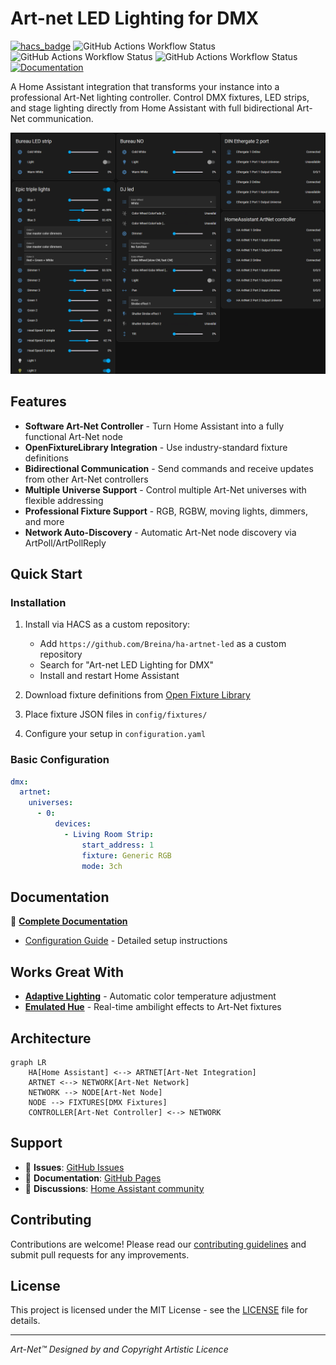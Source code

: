 # Art-net LED Lighting for DMX

[![hacs_badge](https://img.shields.io/badge/HACS-Custom-41BDF5.svg)](https://github.com/hacs/integration)
![GitHub Actions Workflow Status](https://img.shields.io/github/actions/workflow/status/Breina/ha-artnet-led/validate.yml)
![GitHub Actions Workflow Status](https://img.shields.io/github/actions/workflow/status/Breina/ha-artnet-led/hassfest.yaml)
![GitHub Actions Workflow Status](https://img.shields.io/github/actions/workflow/status/Breina/ha-artnet-led/python.yml)
[![Documentation](https://img.shields.io/badge/docs-github%20pages-blue)](https://breina.github.io/ha-artnet-led/)

A Home Assistant integration that transforms your instance into a professional Art-Net lighting controller. Control DMX fixtures, LED strips, and stage lighting directly from Home Assistant with full bidirectional Art-Net communication.

![Integration Entities](docs/Entities.png)

## Features

- **Software Art-Net Controller** - Turn Home Assistant into a fully functional Art-Net node
- **OpenFixtureLibrary Integration** - Use industry-standard fixture definitions
- **Bidirectional Communication** - Send commands and receive updates from other Art-Net controllers
- **Multiple Universe Support** - Control multiple Art-Net universes with flexible addressing
- **Professional Fixture Support** - RGB, RGBW, moving lights, dimmers, and more
- **Network Auto-Discovery** - Automatic Art-Net node discovery via ArtPoll/ArtPollReply

## Quick Start

### Installation

1. Install via HACS as a custom repository:
   - Add `https://github.com/Breina/ha-artnet-led` as a custom repository
   - Search for "Art-net LED Lighting for DMX"
   - Install and restart Home Assistant

2. Download fixture definitions from [Open Fixture Library](https://open-fixture-library.org/)
3. Place fixture JSON files in `config/fixtures/`
4. Configure your setup in `configuration.yaml`

### Basic Configuration

```yaml
dmx:
  artnet:
    universes:
      - 0:
          devices:
            - Living Room Strip:
                start_address: 1
                fixture: Generic RGB
                mode: 3ch
```

## Documentation

📖 **[Complete Documentation](https://breina.github.io/ha-artnet-led/)**

- [Configuration Guide](https://breina.github.io/ha-artnet-led/config/) - Detailed setup instructions

## Works Great With

- **[Adaptive Lighting](https://github.com/basnijholt/adaptive-lighting)** - Automatic color temperature adjustment
- **[Emulated Hue](https://github.com/hass-emulated-hue/core)** - Real-time ambilight effects to Art-Net fixtures

## Architecture

```mermaid
graph LR
    HA[Home Assistant] <--> ARTNET[Art-Net Integration]
    ARTNET <--> NETWORK[Art-Net Network]
    NETWORK --> NODE[Art-Net Node]
    NODE --> FIXTURES[DMX Fixtures]
    CONTROLLER[Art-Net Controller] <--> NETWORK
```

## Support

- 🐛 **Issues**: [GitHub Issues](https://github.com/Breina/ha-artnet-led/issues)
- 📖 **Documentation**: [GitHub Pages](https://breina.github.io/ha-artnet-led/)
- 💬 **Discussions**: [Home Assistant community](https://community.home-assistant.io/t/dmx-lighting/2248)

## Contributing

Contributions are welcome! Please read our [contributing guidelines](CONTRIBUTING.md) and submit pull requests for any improvements.

## License

This project is licensed under the MIT License - see the [LICENSE](LICENSE) file for details.

---

*Art-Net™ Designed by and Copyright Artistic Licence*
